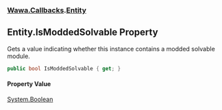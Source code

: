 ### [Wawa.Callbacks](Wawa.Callbacks.md 'Wawa.Callbacks').[Entity](Entity.md 'Wawa.Callbacks.Entity')

## Entity.IsModdedSolvable Property

Gets a value indicating whether this instance contains a modded solvable module.

```csharp
public bool IsModdedSolvable { get; }
```

#### Property Value
[System.Boolean](https://docs.microsoft.com/en-us/dotnet/api/System.Boolean 'System.Boolean')